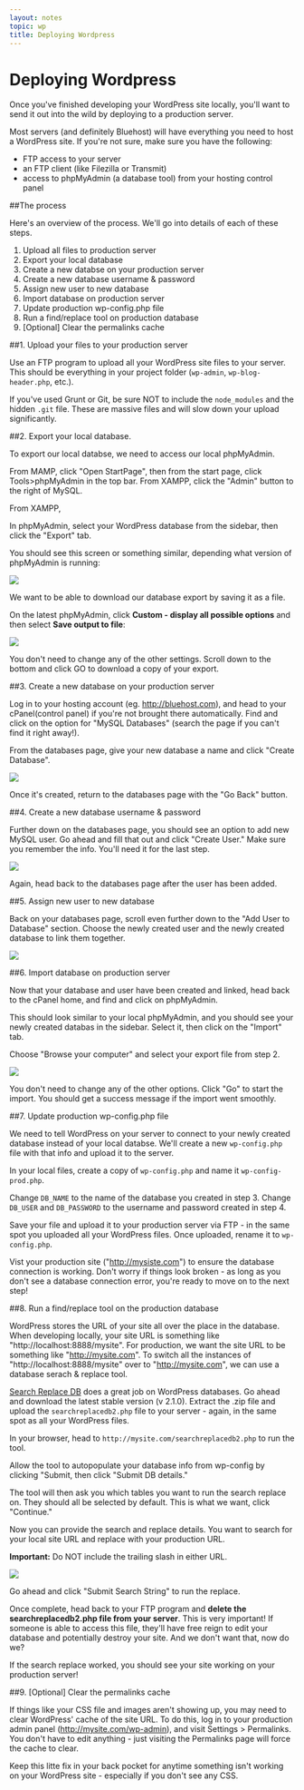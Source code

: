 ```yaml
---
layout: notes
topic: wp
title: Deploying Wordpress
---
```


# Deploying Wordpress

Once you've finished developing your WordPress site locally, you'll want to send it out into the wild by deploying to a production server.

Most servers (and definitely Bluehost) will have everything you need to host a WordPress site. If you're not sure, make sure you have the following:

* FTP access to your server
* an FTP client (like Filezilla or Transmit)
* access to phpMyAdmin (a database tool) from your hosting control panel

##The process 

Here's an overview of the process. We'll go into details of each of these steps.

1. Upload all files to production server
2. Export your local database
3. Create a new databse on your production server
4. Create a new database username & password 
5. Assign new user to new database
6. Import database on production server
7. Update production wp-config.php file
8. Run a find/replace tool on production database
9. [Optional] Clear the permalinks cache

##1. Upload your files to your production server

Use an FTP program to upload all your WordPress site files to your server. This should be everything in your project folder (`wp-admin`, `wp-blog-header.php`, etc.).

If you've used Grunt or Git, be sure NOT to include the `node_modules` and the hidden `.git` file. These are massive files and will slow down your upload significantly.

##2. Export your local database.

To export our local databse, we need to access our local phpMyAdmin. 

From MAMP, click "Open StartPage", then from the start page, click Tools>phpMyAdmin in the top bar. From XAMPP, click the "Admin" button to the right of MySQL.

From XAMPP, 

In phpMyAdmin, select your WordPress database from the sidebar, then click the "Export" tab.

You should see this screen or something similar, depending what version of phpMyAdmin is running:

![](https://i.cloudup.com/_enp1lr-Ce.png)

We want to be able to download our database export by saving it as a file.

On the latest phpMyAdmin, click **Custom - display all possible options** and then select **Save output to file**:

![](http://wes.io/UeOr/content)

You don't need to change any of the other settings. Scroll down to the bottom and click GO to download a copy of your export. 

##3. Create a new database on your production server

Log in to your hosting account (eg. <http://bluehost.com>), and head to your cPanel(control panel) if you're not brought there automatically.  Find and click on the option for "MySQL Databases" (search the page if you can't find it right away!).

From the databases page, give your new database a name and click "Create Database". 

![](http://cl.ly/image/0x0T1W2N3N0m/Screen%20Shot%202014-03-06%20at%207.27.57%20PM.png)

Once it's created, return to the databases page with the "Go Back" button.

##4. Create a new database username & password 

Further down on the databases page, you should see an option to add new MySQL user.  Go ahead and fill that out and click "Create User." Make sure you remember the info. You'll need it for the last step.

![](http://cl.ly/image/402s1K443L3i/Screen%20Shot%202014-03-06%20at%207.31.57%20PM.png)

Again, head back to the databases page after the user has been added.

##5. Assign new user to new database

Back on your databases page, scroll even further down to the "Add User to Database" section. Choose the newly created user and the newly created database to link them together.

![](http://cl.ly/image/1I3d1C3Z0f2v/Screen%20Shot%202014-03-06%20at%207.41.12%20PM.png)

##6. Import database on production server

Now that your database and user have been created and linked, head back to the cPanel home, and find and click on phpMyAdmin.

This should look similar to your local phpMyAdmin, and you should see your newly created databas in the sidebar.  Select it, then click on the "Import" tab.

Choose "Browse your computer" and select your export file from step 2.

![](http://cl.ly/image/341i37070m1E/Screen%20Shot%202014-03-06%20at%207.45.36%20PM.png)

You don't need to change any of the other options. Click "Go" to start the import. You should get a success message if the import went smoothly.

##7. Update production wp-config.php file

We need to tell WordPress on your server to connect to your newly created database instead of your local databse. We'll create a new `wp-config.php` file with that info and upload it to the server.

In your local files, create a copy of `wp-config.php` and name it `wp-config-prod.php`.

Change `DB_NAME` to the name of the database you created in step 3.
Change `DB_USER` and `DB_PASSWORD` to the username and password created in step 4.

Save your file and upload it to your production server via FTP - in the same spot you uploaded all your WordPress files. Once uploaded, rename it to `wp-config.php`.

Vist your production site ("http://mysiste.com") to ensure the database connection is working. Don't worry if things look broken - as long as you don't see a database connection error, you're ready to move on to the next step!


##8. Run a find/replace tool on the production database

WordPress stores the URL of your site all over the place in the database.  When developing locally, your site URL is something like "http://localhost:8888/mysite". For production, we want the site URL to be something like "http://mysite.com".  To switch all the instances of "http://localhost:8888/mysite" over to "http://mysite.com", we can use a database serach & replace tool.

[Search Replace DB](https://interconnectit.com/products/search-and-replace-for-wordpress-databases/) does a great job on WordPress databases. Go ahead and download the latest stable version (v 2.1.0). Extract the .zip file and upload the `searchreplacedb2.php` file to your server - again, in the same spot as all your WordPress files.

In your browser, head to `http://mysite.com/searchreplacedb2.php` to run the tool.

Allow the tool to autopopulate your database info from wp-config by clicking "Submit, then click "Submit DB details."

The tool will then ask you which tables you want to run the search replace on. They should all be selected by default. This is what we want, click "Continue."

Now you can provide the search and replace details. You want to search for your local site URL and replace with your production URL.

**Important:** Do NOT include the trailing slash in either URL.

![](http://cl.ly/image/0Z2Y3P1o3g16/Screen%20Shot%202014-03-06%20at%208.14.56%20PM.png)


Go ahead and click "Submit Search String" to run the replace.

Once complete, head back to your FTP program and **delete the searchreplacedb2.php file from your server**. This is very important! If someone is able to access this file, they'll have free reign to edit your database and potentially destroy your site. And we don't want that, now do we?

If the search replace worked, you should see your site working on your production server!

##9. [Optional] Clear the permalinks cache

If things like your CSS file and images aren't showing up, you may need to clear WordPress' cache of the site URL.  To do this, log in to your production admin panel (http://mysite.com/wp-admin), and visit Settings > Permalinks. You don't have to edit anything - just visiting the Permalinks page will force the cache to clear.

Keep this litte fix in your back pocket for anytime something isn't working on your WordPress site - especially if you don't see any CSS.


<!-- removed for now - I think this is too complex
### Using Git

Whenever you make changes to your local/development environment you will need to use FTP to update the production/live environment. This can get tedious, you might forget what changes need to be updated, etc. This is where Git comes in handy. Git is a version control system that is already part  of your workflow.

One way to use git is by installing Git-FTP:
https://github.com/git-ftp/git-ftp

Since you will not be updating any Wordpress files outside of the wp-content folder it's safe to initialize this folder as a git repo. Then set up git-ftp to push to `ftp://host.example.com/public_html/<wordpress_folder>/wp-content`.

The git repo has all of the instructions that you need to get this up and running. 

**Pro-tip**: Once you have git-ftp installed you can use `git config git-ftp` to set up some defaults so that you don't have to specific the ftp password, username and path every time you push. Have a look at the documentation here: https://github.com/git-ftp/git-ftp/blob/develop/man/git-ftp.1.md.

-->